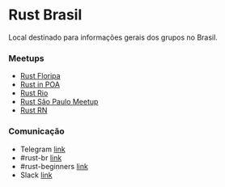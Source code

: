 # Rust Brasil
Local destinado para informações gerais dos grupos no Brasil.

### Meetups

- [Rust Floripa](https://www.meetup.com/Rust-Floripa/)
- [Rust in POA](https://www.meetup.com/Rust-in-POA/)
- [Rust Rio](https://www.meetup.com/Rust-Rio/)
- [Rust São Paulo Meetup](https://www.meetup.com/Rust-Sao-Paulo-Meetup/)
- [Rust RN](https://www.meetup.com/Rust-RN/)

### Comunicação

- Telegram [link](https://t.me/rustlangbr)
- #rust-br [link](https://riot.im/app/#/room/#mozilla_#rust-br:matrix.org)
- #rust-beginners [link](https://riot.im/app/#/room/#mozilla_#rust-beginners:matrix.org)
- Slack [link](https://join.slack.com/t/rust-brasil/shared_invite/MjE4OTg1MjA2Mzc1LTE1MDEwNzI2NjQtNTExN2RhZmM2ZA)
